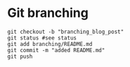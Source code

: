 # Git branching

```
git checkout -b "branching_blog_post"
git status #see status
git add branching/README.md
git commit -m "added README.md"
git push
```